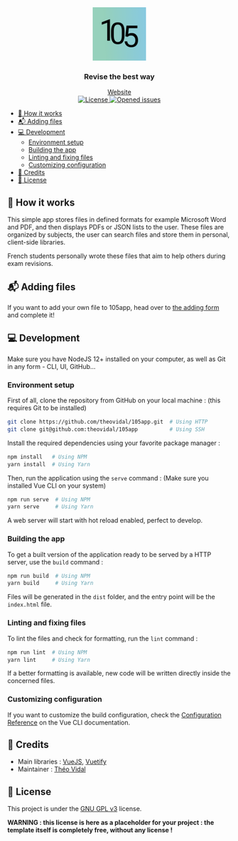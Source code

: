 <div align="center">
  <img src="./public/img/icons/icon-512x512.png" alt="105app logo" height="120">
  <h3>Revise the best way</h3>
  <a href="https://105app.exybo.re">Website</a>
  <br>
  <a href="https://github.com/theovidal/105app/blob/master/.LICENSE">
    <img src="https://img.shields.io/github/license/theovidal/105app" alt="License"/>
  </a>
  <a href="https://github.com/theovidal/105app/issues">
    <img src="https://img.shields.io/github/issues/theovidal/105app" alt="Opened issues"/>
  </a>
</div>

- [🌈 How it works](#-how-it-works)
- [📬 Adding files](#-adding-files)
- [💻 Development](#-development)
  - [Environment setup](#environment-setup)
  - [Building the app](#building-the-app)
  - [Linting and fixing files](#linting-and-fixing-files)
  - [Customizing configuration](#customizing-configuration)
- [📜 Credits](#-credits)
- [🔐 License](#-license)

## 🌈 How it works

This simple app stores files in defined formats for example Microsoft Word and PDF, and then displays PDFs or JSON lists to the user. These files are organized by subjects, the user can search files and store them in personal, client-side libraries.

French students personally wrote these files that aim to help others during exam revisions.

## 📬 Adding files

If you want to add your own file to 105app, head over to [the adding form](https://framaforms.org/soumettre-une-fiche-pour-105app-1593639677) and complete it!

## 💻 Development

Make sure you have NodeJS 12+ installed on your computer, as well as Git in any form - CLI, UI, GitHub...

### Environment setup

First of all, clone the repository from GitHub on your local machine : (this requires Git to be installed)

```bash
git clone https://github.com/theovidal/105app.git  # Using HTTP
git clone git@github.com:theovidal/105app          # Using SSH
```

Install the required dependencies using your favorite package manager :

```bash
npm install   # Using NPM
yarn install  # Using Yarn
```

Then, run the application using the `serve` command : (Make sure you installed Vue CLI on your system)

```bash
npm run serve  # Using NPM
yarn serve     # Using Yarn
```

A web server will start with hot reload enabled, perfect to develop.

### Building the app

To get a built version of the application ready to be served by a HTTP server, use the `build` command :

```bash
npm run build  # Using NPM
yarn build     # Using Yarn
```

Files will be generated in the `dist` folder, and the entry point will be the `index.html` file.

### Linting and fixing files

To lint the files and check for formatting, run the `lint` command :

```bash
npm run lint  # Using NPM
yarn lint     # Using Yarn
```

If a better formatting is available, new code will be written directly inside the concerned files.

### Customizing configuration

If you want to customize the build configuration, check the [Configuration Reference](https://cli.vuejs.org/config/) on the Vue CLI documentation.

## 📜 Credits

- Main libraries : [VueJS](https://vuejs.org), [Vuetify](https://vuetifyjs.com)
- Maintainer : [Théo Vidal](https://github.com/theovidal)

## 🔐 License

This project is under the [GNU GPL v3](./LICENSE) license.

**WARNING : this license is here as a placeholder for your project : the template itself is completely free, without any license !**
